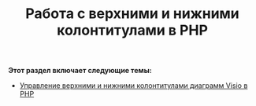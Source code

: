 ﻿---
title: Работа с верхними и нижними колонтитулами в PHP
type: docs
weight: 50
url: /ru/java/working-with-headers-and-footers-in-php/
---
**Этот раздел включает следующие темы:**

- [Управление верхними и нижними колонтитулами диаграмм Visio в PHP](/diagram/ru/java/manage-headers-and-footers-of-the-visio-diagrams-in-php/)
